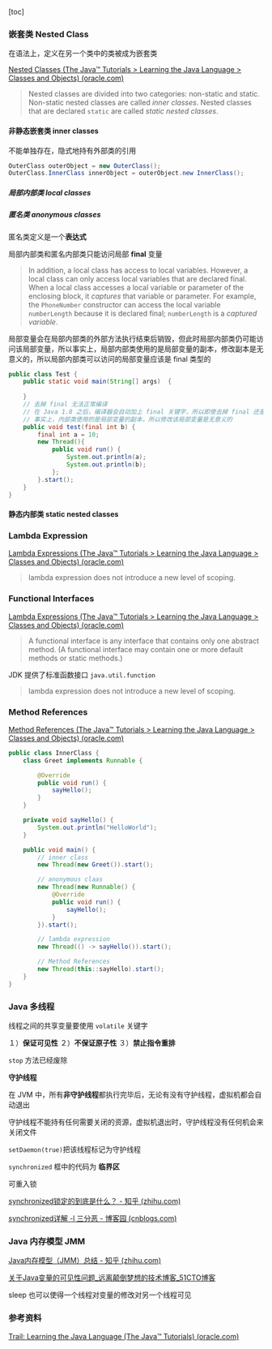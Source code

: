 [toc]

### 嵌套类 Nested Class

在语法上，定义在另一个类中的类被成为嵌套类

[Nested Classes (The Java™ Tutorials > Learning the Java Language > Classes and Objects) (oracle.com)](https://docs.oracle.com/javase/tutorial/java/javaOO/nested.html)

> Nested classes are divided into two categories: non-static and static. Non-static nested classes are called *inner classes*. Nested classes that are declared `static` are called *static nested classes*.

#### 非静态嵌套类 inner classes

不能单独存在，隐式地持有外部类的引用

```Java
OuterClass outerObject = new OuterClass();
OuterClass.InnerClass innerObject = outerObject.new InnerClass();
```

##### 	局部内部类 local classes 

##### 	匿名类 anonymous classes

匿名类定义是一个**表达式**

局部内部类和匿名内部类只能访问局部 **final** 变量

> In addition, a local class has access to local variables. However, a local class can only access local variables that are declared final. When a local class accesses a local variable or parameter of the enclosing block, it *captures* that variable or parameter. For example, the `PhoneNumber` constructor can access the local variable `numberLength` because it is declared final; `numberLength` is a *captured variable*.

局部变量会在局部内部类的外部方法执行结束后销毁，但此时局部内部类仍可能访问该局部变量，所以事实上，局部内部类使用的是局部变量的副本，修改副本是无意义的，所以局部内部类可以访问的局部变量应该是 final 类型的

```java
public class Test {
    public static void main(String[] args)  {
         
    }
    // 去掉 final 无法正常编译
    // 在 Java 1.8 之后，编译器会自动加上 final 关键字，所以即使去掉 final 还是可以通过编译，但还是无法在局部内部类中
    // 事实上，内部类使用的是局部变量的副本，所以修改该局部变量是无意义的
    public void test(final int b) {
        final int a = 10;
        new Thread(){
            public void run() {
                System.out.println(a);
                System.out.println(b);
            };
        }.start();
    }
}
```

#### 静态内部类 static nested classes

### Lambda Expression

[Lambda Expressions (The Java™ Tutorials > Learning the Java Language > Classes and Objects) (oracle.com)](https://docs.oracle.com/javase/tutorial/java/javaOO/lambdaexpressions.html)

>  lambda expression does not introduce a new level of scoping.

### Functional Interfaces

[Lambda Expressions (The Java™ Tutorials > Learning the Java Language > Classes and Objects) (oracle.com)](https://docs.oracle.com/javase/tutorial/java/javaOO/lambdaexpressions.html)

> A functional interface is any interface that contains only one abstract method. (A functional interface may contain one or more default methods or static methods.) 

JDK 提供了标准函数接口 `java.util.function`

>  lambda expression does not introduce a new level of scoping.

### Method References

[Method References (The Java™ Tutorials > Learning the Java Language > Classes and Objects) (oracle.com)](https://docs.oracle.com/javase/tutorial/java/javaOO/methodreferences.html)

```java
public class InnerClass {
    class Greet implements Runnable {

        @Override
        public void run() {
            sayHello();
        }
    }

    private void sayHello() {
        System.out.println("HelloWorld");
    }

    public void main() {
        // inner class
        new Thread(new Greet()).start();

        // anonymous claas
        new Thread(new Runnable() {
            @Override
            public void run() {
                sayHello();
            }
        }).start();

        // lambda expression
        new Thread(() -> sayHello()).start();

        // Method References
        new Thread(this::sayHello).start();
    }
}
```



### Java 多线程

线程之间的共享变量要使用 `volatile` 关键字

１）**保证可见性**
２）**不保证原子性**
３）**禁止指令重排**

`stop` 方法已经废除

**守护线程**

在 JVM 中，所有**非守护线程**都执行完毕后，无论有没有守护线程，虚拟机都会自动退出

守护线程不能持有任何需要关闭的资源，虚拟机退出时，守护线程没有任何机会来关闭文件

`setDaemon(true)`把该线程标记为守护线程

`synchronized` 框中的代码为 **临界区**

可重入锁

[synchronized锁定的到底是什么？ - 知乎 (zhihu.com)](https://www.zhihu.com/question/57794716?sort=created)

[synchronized详解 -l 三分恶 - 博客园 (cnblogs.com)](https://www.cnblogs.com/three-fighter/p/14396208.html)

### Java 内存模型 JMM

[Java内存模型（JMM）总结 - 知乎 (zhihu.com)](https://zhuanlan.zhihu.com/p/29881777)

[关于Java变量的可见性问题_远离颠倒梦想的技术博客_51CTO博客](https://blog.51cto.com/u_2870645/2848480)

sleep 也可以使得一个线程对变量的修改对另一个线程可见

### 参考资料

[Trail: Learning the Java Language (The Java™ Tutorials) (oracle.com)](https://docs.oracle.com/javase/tutorial/java/index.html)